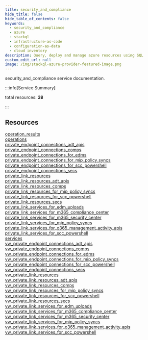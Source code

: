 ```yaml
---
title: security_and_compliance
hide_title: false
hide_table_of_contents: false
keywords:
  - security_and_compliance
  - azure
  - stackql
  - infrastructure-as-code
  - configuration-as-data
  - cloud inventory
description: Query, deploy and manage azure resources using SQL
custom_edit_url: null
image: /img/stackql-azure-provider-featured-image.png
---
```


security_and_compliance service documentation.

:::info[Service Summary]

total resources: __39__  

:::

## Resources
<div class="row">
<div class="providerDocColumn">
<a href="/services/security_and_compliance/operation_results/">operation_results</a><br />
<a href="/services/security_and_compliance/operations/">operations</a><br />
<a href="/services/security_and_compliance/private_endpoint_connections_adt_apis/">private_endpoint_connections_adt_apis</a><br />
<a href="/services/security_and_compliance/private_endpoint_connections_comps/">private_endpoint_connections_comps</a><br />
<a href="/services/security_and_compliance/private_endpoint_connections_for_edms/">private_endpoint_connections_for_edms</a><br />
<a href="/services/security_and_compliance/private_endpoint_connections_for_mip_policy_syncs/">private_endpoint_connections_for_mip_policy_syncs</a><br />
<a href="/services/security_and_compliance/private_endpoint_connections_for_scc_powershell/">private_endpoint_connections_for_scc_powershell</a><br />
<a href="/services/security_and_compliance/private_endpoint_connections_secs/">private_endpoint_connections_secs</a><br />
<a href="/services/security_and_compliance/private_link_resources/">private_link_resources</a><br />
<a href="/services/security_and_compliance/private_link_resources_adt_apis/">private_link_resources_adt_apis</a><br />
<a href="/services/security_and_compliance/private_link_resources_comps/">private_link_resources_comps</a><br />
<a href="/services/security_and_compliance/private_link_resources_for_mip_policy_syncs/">private_link_resources_for_mip_policy_syncs</a><br />
<a href="/services/security_and_compliance/private_link_resources_for_scc_powershell/">private_link_resources_for_scc_powershell</a><br />
<a href="/services/security_and_compliance/private_link_resources_secs/">private_link_resources_secs</a><br />
<a href="/services/security_and_compliance/private_link_services_for_edm_uploads/">private_link_services_for_edm_uploads</a><br />
<a href="/services/security_and_compliance/private_link_services_for_m365_compliance_center/">private_link_services_for_m365_compliance_center</a><br />
<a href="/services/security_and_compliance/private_link_services_for_m365_security_center/">private_link_services_for_m365_security_center</a><br />
<a href="/services/security_and_compliance/private_link_services_for_mip_policy_syncs/">private_link_services_for_mip_policy_syncs</a><br />
<a href="/services/security_and_compliance/private_link_services_for_o365_management_activity_apis/">private_link_services_for_o365_management_activity_apis</a><br />
<a href="/services/security_and_compliance/private_link_services_for_scc_powershell/">private_link_services_for_scc_powershell</a>
</div>
<div class="providerDocColumn">
<a href="/services/security_and_compliance/services/">services</a><br />
<a href="/services/security_and_compliance/vw_private_endpoint_connections_adt_apis/">vw_private_endpoint_connections_adt_apis</a><br />
<a href="/services/security_and_compliance/vw_private_endpoint_connections_comps/">vw_private_endpoint_connections_comps</a><br />
<a href="/services/security_and_compliance/vw_private_endpoint_connections_for_edms/">vw_private_endpoint_connections_for_edms</a><br />
<a href="/services/security_and_compliance/vw_private_endpoint_connections_for_mip_policy_syncs/">vw_private_endpoint_connections_for_mip_policy_syncs</a><br />
<a href="/services/security_and_compliance/vw_private_endpoint_connections_for_scc_powershell/">vw_private_endpoint_connections_for_scc_powershell</a><br />
<a href="/services/security_and_compliance/vw_private_endpoint_connections_secs/">vw_private_endpoint_connections_secs</a><br />
<a href="/services/security_and_compliance/vw_private_link_resources/">vw_private_link_resources</a><br />
<a href="/services/security_and_compliance/vw_private_link_resources_adt_apis/">vw_private_link_resources_adt_apis</a><br />
<a href="/services/security_and_compliance/vw_private_link_resources_comps/">vw_private_link_resources_comps</a><br />
<a href="/services/security_and_compliance/vw_private_link_resources_for_mip_policy_syncs/">vw_private_link_resources_for_mip_policy_syncs</a><br />
<a href="/services/security_and_compliance/vw_private_link_resources_for_scc_powershell/">vw_private_link_resources_for_scc_powershell</a><br />
<a href="/services/security_and_compliance/vw_private_link_resources_secs/">vw_private_link_resources_secs</a><br />
<a href="/services/security_and_compliance/vw_private_link_services_for_edm_uploads/">vw_private_link_services_for_edm_uploads</a><br />
<a href="/services/security_and_compliance/vw_private_link_services_for_m365_compliance_center/">vw_private_link_services_for_m365_compliance_center</a><br />
<a href="/services/security_and_compliance/vw_private_link_services_for_m365_security_center/">vw_private_link_services_for_m365_security_center</a><br />
<a href="/services/security_and_compliance/vw_private_link_services_for_mip_policy_syncs/">vw_private_link_services_for_mip_policy_syncs</a><br />
<a href="/services/security_and_compliance/vw_private_link_services_for_o365_management_activity_apis/">vw_private_link_services_for_o365_management_activity_apis</a><br />
<a href="/services/security_and_compliance/vw_private_link_services_for_scc_powershell/">vw_private_link_services_for_scc_powershell</a>
</div>
</div>